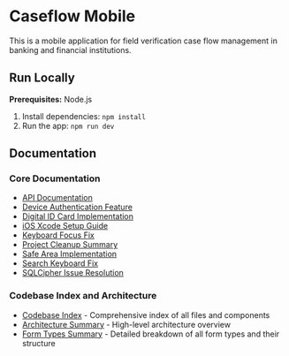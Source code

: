 # Caseflow Mobile

This is a mobile application for field verification case flow management in banking and financial institutions.

## Run Locally

**Prerequisites:** Node.js

1. Install dependencies:
   `npm install`
2. Run the app:
   `npm run dev`

## Documentation

### Core Documentation
- [API Documentation](./api.md)
- [Device Authentication Feature](./DEVICE_AUTHENTICATION_FEATURE.md)
- [Digital ID Card Implementation](./DIGITAL_ID_CARD_IMPLEMENTATION.md)
- [iOS Xcode Setup Guide](./IOS_XCODE_SETUP_GUIDE.md)
- [Keyboard Focus Fix](./KEYBOARD_FOCUS_FIX_COMPREHENSIVE.md)
- [Project Cleanup Summary](./PROJECT_CLEANUP_SUMMARY.md)
- [Safe Area Implementation](./SAFE_AREA_IMPLEMENTATION_COMPLETE.md)
- [Search Keyboard Fix](./SEARCH_KEYBOARD_FIX_SUMMARY.md)
- [SQLCipher Issue Resolution](./SQLCIPHER_194_ISSUE_RESOLVED.md)

### Codebase Index and Architecture
- [Codebase Index](./CODEBASE_INDEX.md) - Comprehensive index of all files and components
- [Architecture Summary](./ARCHITECTURE_SUMMARY.md) - High-level architecture overview
- [Form Types Summary](./FORM_TYPES_SUMMARY.md) - Detailed breakdown of all form types and their structure
